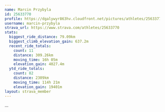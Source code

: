 ```yaml
---
name: Marcin Przybyla
id: 25633770
profile: https://dgalywyr863hv.cloudfront.net/pictures/athletes/25633770/12947173/2/large.jpg
username: marcin-przybyla
strava_url: https://www.strava.com/athletes/25633770
stats:
  biggest_ride_distance: 79.09km
  biggest_climb_elevation_gain: 637.2m
  recent_ride_totals:
    count: 11
    distance: 309.26km
    moving_time: 16h 05m
    elevation_gain: 4027.4m
  ytd_ride_totals:
    count: 82
    distance: 2309km
    moving_time: 114h 21m
    elevation_gain: 19401m
layout: strava_member
--- 
```

...
